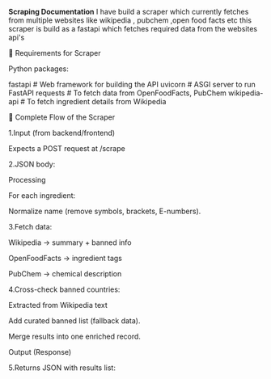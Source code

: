 **Scraping Documentation**
I have build a scraper which currently fetches from multiple websites like wikipedia , pubchem ,open food facts etc
this scraper is build as a fastapi which fetches required data from the websites api's

🔹 Requirements for Scraper

Python packages:

fastapi          # Web framework for building the API
uvicorn          # ASGI server to run FastAPI
requests         # To fetch data from OpenFoodFacts, PubChem
wikipedia-api    # To fetch ingredient details from Wikipedia


🔹 Complete Flow of the Scraper

1.Input (from backend/frontend)

   Expects a POST request at /scrape

2.JSON body:

   Processing

   For each ingredient:

   Normalize name (remove symbols, brackets, E-numbers).

3.Fetch data:

   Wikipedia → summary + banned info

   OpenFoodFacts → ingredient tags

   PubChem → chemical description

4.Cross-check banned countries:

   Extracted from Wikipedia text

   Add curated banned list (fallback data).

   Merge results into one enriched record.

   Output (Response)

5.Returns JSON with results list:
